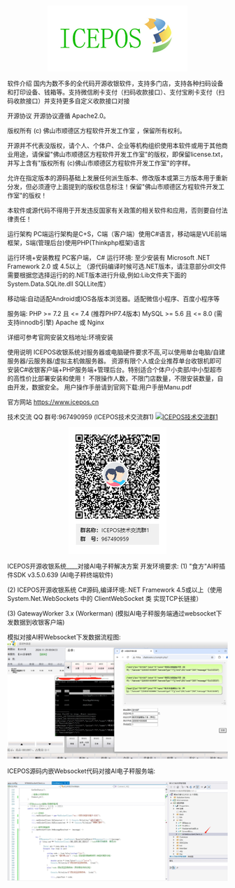 <div align="center">
    <p align="center">
        <img src="assets/icepos.jpg" height="150" alt="logo"/>
    </p>
</div>

软件介绍
国内为数不多的全代码开源收银软件，支持多门店，支持各种扫码设备和打印设备、钱箱等。支持微信刷卡支付（扫码收款接口）、支付宝刷卡支付（扫码收款接口）并支持更多自定义收款接口对接

开源协议
开源协议遵循 Apache2.0。

版权所有 (c) 佛山市顺德区方程软件开发工作室 ，保留所有权利。

开源并不代表没版权，请个人、个体户、企业等机构组织使用本软件或用于其他商业用途，请保留"佛山市顺德区方程软件开发工作室"的版权，即保留license.txt，并写上含有"版权所有 (c)佛山市顺德区方程软件开发工作室"的字样。

允许在指定版本的源码基础上发展任何派生版本、修改版本或第三方版本用于重新分发，但必须遵守上面提到的版权信息标注！保留"佛山市顺德区方程软件开发工作室"的版权！

本软件或源代码不得用于开发违反国家有关政策的相关软件和应用，否则要自付法律责任！

运行架构
PC端运行架构是C+S，C端（客户端）使用C#语言，移动端是VUE前端框架，S端(管理后台)使用PHP(Thinkphp框架)语言

运行环境+安装教程
PC客户端， C# 运行环境: 至少安装有 Microsoft .NET Framework 2.0 或 4.5以上 （源代码编译时候可选.NET版本，请注意部分dll文件需要根据您选择运行的的.NET版本进行升级,例如:Lib文件夹下面的System.Data.SQLite.dll SQLLite库）

移动端:自动适配Android或IOS各版本浏览器。适配微信小程序、百度小程序等

服务端: PHP >= 7.2 且 <= 7.4 (推荐PHP7.4版本) MySQL >= 5.6 且 <= 8.0 (需支持innodb引擎) Apache 或 Nginx

详细可参考官网安装文档地址:环境安装

使用说明
ICEPOS收银系统对服务器或电脑硬件要求不高,可以使用单台电脑/自建服务器/云服务器/虚拟主机做服务器。 资源有限个人或企业推荐单台收银机即可安装C#收银客户端+PHP服务端+管理后台。特别适合个体户小卖部/中小型超市的高性价比部署安装和使用！ 不限操作人数，不限门店数量，不限安装数量，自由开发，数据安全。 用户操作手册请到官网下载:用户手册Manu.pdf

官方网站
https://www.icepos.cn

技术交流
QQ 群号:967490959 (ICEPOS技术交流群1) <a target="_blank" href="https://qm.qq.com/cgi-bin/qm/qr?k=C8ebPPYjtYK-TuDvsJKYOL3oemjWJGN0&jump_from=webapi&authKey=Veosz4jm8dqw/HN3xxPGhAdvCjYOxW7jqr11z3cx3M30pD1V/BshESrDyrxBRugb"><img border="0" src="https://pub.idqqimg.com/wpa/images/group.png" alt="ICEPOS技术交流群1" title="ICEPOS技术交流群1"></a>
<div align="center">
    <p align="center">
        <img src="assets/qqqrcode.png" height="auto" alt="logo"/>
    </p>
</div>

ICEPOS开源收银系统____对接AI电子秤解决方案
开发环境要求:
(1) "食方"AI秤插件SDK v3.5.0.639 (AI电子秤终端软件)

(2) ICEPOS开源收银系统 C#源码,编译环境:.NET Framework 4.5或以上（使用 System.Net.WebSockets 中的 ClientWebSocket 类 实现TCP长链接）

(3) GatewayWorker 3.x (Workerman) (模拟AI电子秤服务端通过websocket下发数据到收银客户端)

模拟对接AI秤Websocket下发数据流程图:
![输入图片说明](assets/AIcheng.PNG)

ICEPOS源码内嵌Websocket代码对接AI电子秤服务端:

![输入图片说明](assets/sfwebsocker.png)

